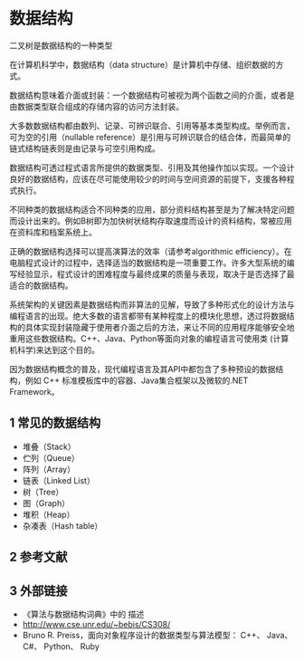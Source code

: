 # 数据结构



二叉树是数据结构的一种类型

在计算机科学中，数据结构（data structure）是计算机中存储、组织数据的方式。

数据结构意味着介面或封装：一个数据结构可被视为两个函数之间的介面，或者是由数据类型联合组成的存储内容的访问方法封装。

大多数数据结构都由数列、记录、可辨识联合、引用等基本类型构成。举例而言，可为空的引用（nullable reference）是引用与可辨识联合的结合体，而最简单的链式结构链表则是由记录与可空引用构成。

数据结构可透过程式语言所提供的数据类型、引用及其他操作加以实现。一个设计良好的数据结构，应该在尽可能使用较少的时间与空间资源的前提下，支援各种程式执行。

不同种类的数据结构适合不同种类的应用，部分资料结构甚至是为了解决特定问题而设计出来的。例如B树即为加快树状结构存取速度而设计的资料结构，常被应用在资料库和档案系统上。

正确的数据结构选择可以提高演算法的效率（请参考algorithmic efficiency）。在电脑程式设计的过程中，选择适当的数据结构是一项重要工作。许多大型系统的编写经验显示，程式设计的困难程度与最终成果的质量与表现，取决于是否选择了最适合的数据结构。

系统架构的关键因素是数据结构而非算法的见解，导致了多种形式化的设计方法与编程语言的出现。绝大多数的语言都带有某种程度上的模块化思想，透过将数据结构的具体实现封装隐藏于使用者介面之后的方法，来让不同的应用程序能够安全地重用这些数据结构。C++、Java、Python等面向对象的编程语言可使用类 (计算机科学)来达到这个目的。

因为数据结构概念的普及，现代编程语言及其API中都包含了多种预设的数据结构，例如 C++ 标准模板库中的容器、Java集合框架以及微软的.NET Framework。



## 1 常见的数据结构

* 堆叠（Stack）
* 伫列（Queue）
* 阵列（Array）
* 链表（Linked List）
* 树（Tree）
* 图（Graph）
* 堆积（Heap）
* 杂凑表（Hash table）



## 2 参考文献



## 3 外部链接

* 《算法与数据结构词典》中的 描述
* http://www.cse.unr.edu/~bebis/CS308/
* Bruno R. Preiss，面向对象程序设计的数据类型与算法模型： C++、 Java、 C#、 Python、 Ruby



